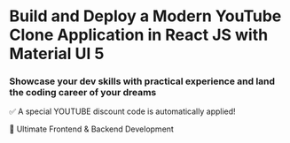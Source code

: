 # Build and Deploy a Modern YouTube Clone Application in React JS with Material UI 5

### Showcase your dev skills with practical experience and land the coding career of your dreams
✅ A special YOUTUBE discount code is automatically applied!

📙 Ultimate Frontend & Backend Development 
